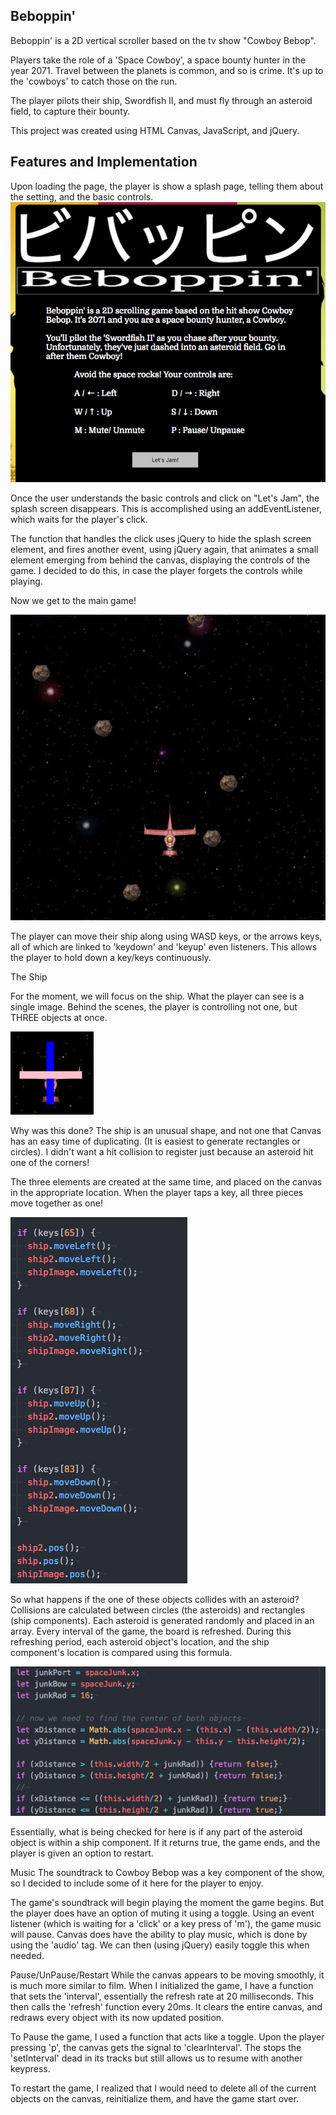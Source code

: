 


Beboppin'
-------------------
Beboppin' is a 2D vertical scroller based on the tv show "Cowboy Bebop".

Players take the role of a 'Space Cowboy', a space bounty hunter in the
year 2071. Travel between the planets is common, and so is crime. It's
up to the 'cowboys' to catch those on the run.

The player pilots their ship, Swordfish II, and must fly through an
asteroid field, to capture their bounty.

This project was created using HTML Canvas, JavaScript, and jQuery.

Features and Implementation
-----------------------

Upon loading the page, the player is show a splash page, telling them
about the setting, and the basic controls.
![splash screen](images/production_images/splash.png)

Once the user understands the basic controls and click on "Let's Jam",
the splash screen disappears. This is accomplished using an addEventListener, which waits for the player's click.

The function that handles the click uses jQuery to hide the splash
screen element, and fires another event, using jQuery again, that
animates a small element emerging from behind the canvas, displaying
the controls of the game. I decided to do this, in case the player
forgets the controls while playing.

Now we get to the main game!

![picture of the main game](images/production_images/inaction.png)

The player can move their ship along using WASD keys, or the arrows keys, all of which are linked to 'keydown' and 'keyup' even listeners.
This allows the player to hold down a key/keys continuously.

The Ship

For the moment, we will focus on the ship. What the player can see is
a single image. Behind the scenes, the player is controlling not one,
but THREE objects at once.

![behind the scenes of the ship](images/production_images/shipComponents.png)

Why was this done? The ship is an unusual shape, and not one that Canvas has an easy time of duplicating. (It is easiest to generate rectangles or circles). I didn't want a hit collision to register just because an asteroid hit one of the corners!

The three elements are created at the same time, and placed on the canvas in the appropriate
location. When the player taps a key, all three pieces move together as one!

![ship movement](images/production_images/movement.png)

So what happens if the one of these objects collides with an asteroid? Collisions are calculated between circles (the asteroids)
and rectangles (ship components). Each asteroid is generated randomly and placed in an array. Every interval of the game, the board is refreshed. During this refreshing period, each asteroid object's location, and the ship component's location is compared using this formula.

![collision detection](images/production_images/collision.png)

Essentially, what is being checked for here is if any part of the asteroid object is within a ship component. If it returns true, the game ends, and the player is given an option to restart.

Music
The soundtrack to Cowboy Bebop was a key component of the show, so I decided to include some of it here for the player to enjoy.

The game's soundtrack will begin playing the moment the game begins. But the player does have an option of muting it using a toggle. Using an event listener (which is waiting for a 'click' or a key press of 'm'), the game music will pause. Canvas does have the ability to play music, which is done by using the 'audio' tag. We can then (using jQuery) easily toggle this when needed.

Pause/UnPause/Restart
While the canvas appears to be moving smoothly, it is much more similar to film. When I initialized the game, I have a function that sets the 'interval', essentially the refresh rate at 20 milliseconds. This then calls the 'refresh' function every 20ms. It clears the entire canvas, and redraws every object with its now updated position.

To Pause the game, I used a function that acts like a toggle. Upon the player pressing 'p', the canvas gets the signal to 'clearInterval'. The stops the 'setInterval' dead in its tracks but still allows us to resume with another keypress.

To restart the game, I realized that I would need to delete all of the current objects on the canvas, reinitialize them, and have the game start over. 
